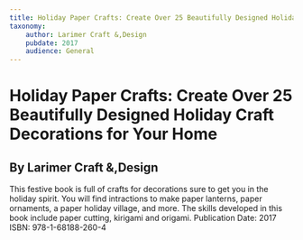 ```yaml
---
title: Holiday Paper Crafts: Create Over 25 Beautifully Designed Holiday Craft Decorations for Your Home
taxonomy:
	author: Larimer Craft &,Design
	pubdate: 2017
	audience: General
---
```

# Holiday Paper Crafts: Create Over 25 Beautifully Designed Holiday Craft Decorations for Your Home
## By Larimer Craft &,Design

This festive book is full of crafts for decorations sure to get you in the holiday spirit.  You will find intractions to make  paper lanterns, paper ornaments, a paper holiday village, and more.  The skills developed in this book include paper cutting, kirigami and origami.
Publication Date: 2017
ISBN: 978-1-68188-260-4